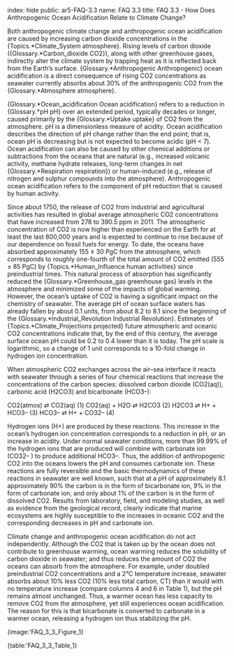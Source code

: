 index: hide
public: ar5-FAQ-3.3
name: FAQ 3.3
title: FAQ 3.3 - How Does Anthropogenic Ocean Acidification Relate to Climate Change?

Both anthropogenic climate change and anthropogenic ocean acidification are caused by increasing carbon dioxide concentrations in the {Topics.*Climate_System atmosphere}. Rising levels of carbon dioxide ({Glossary.*Carbon_dioxide CO2}), along with other greenhouse gases, indirectly alter the climate system by trapping heat as it is reflected back from the Earth’s surface. {Glossary.*Anthropogenic Anthropogenic} ocean acidification is a direct consequence of rising CO2 concentrations as seawater currently absorbs about 30% of the anthropogenic CO2 from the {Glossary.*Atmosphere atmosphere}.

{Glossary.*Ocean_acidification Ocean acidification} refers to a reduction in {Glossary.*pH pH} over an extended period, typically decades or longer, caused primarily by the {Glossary.*Uptake uptake} of CO2 from the atmosphere. pH is a dimensionless measure of acidity. Ocean acidification describes the direction of pH change rather than the end point; that is, ocean pH is decreasing but is not expected to become acidic (pH < 7). Ocean acidification can also be caused by other chemical additions or subtractions from the oceans that are natural (e.g., increased volcanic activity, methane hydrate releases, long-term changes in net {Glossary.*Respiration respiration}) or human-induced (e.g., release of nitrogen and sulphur compounds into the atmosphere). Anthropogenic ocean acidification refers to the component of pH reduction that is caused by human activity.

Since about 1750, the release of CO2 from industrial and agricultural activities has resulted in global average atmospheric CO2 concentrations that have increased from 278 to 390.5 ppm in 2011. The atmospheric concentration of CO2 is now higher than experienced on the Earth for at least the last 800,000 years and is expected to continue to rise because of our dependence on fossil fuels for energy. To date, the oceans have absorbed approximately 155 ± 30 PgC from the atmosphere, which corresponds to roughly one-fourth of the total amount of CO2 emitted (555 ± 85 PgC) by {Topics.*Human_Influence human activities} since preindustrial times. This natural process of absorption has significantly reduced the {Glossary.*Greenhouse_gas greenhouse gas} levels in the atmosphere and minimized some of the impacts of global warming. However, the ocean’s uptake of CO2 is having a significant impact on the chemistry of seawater. The average pH of ocean surface waters has already fallen by about 0.1 units, from about 8.2 to 8.1 since the beginning of the {Glossary.*Industrial_Revolution Industrial Revolution}. Estimates of {Topics.*Climate_Projections projected} future atmospheric and oceanic CO2 concentrations indicate that, by the end of this century, the average surface ocean pH could be 0.2 to 0.4 lower than it is today. The pH scale is logarithmic, so a change of 1 unit corresponds to a 10-fold change in hydrogen ion concentration.

When atmospheric CO2 exchanges across the air–sea interface it reacts with seawater through a series of four chemical reactions that increase the concentrations of the carbon species: dissolved carbon dioxide (CO2(aq)), carbonic acid (H2CO3) and bicarbonate (HCO3–):

CO2(atmos) ⇄ CO2(aq) (1)
CO2(aq) + H2O ⇄ H2CO3 (2)
H2CO3 ⇄ H+ + HCO3– (3)
HCO3– ⇄ H+ + CO32– (4)

Hydrogen ions (H+) are produced by these reactions. This increase in the ocean’s hydrogen ion concentration corresponds to a reduction in pH, or an increase in acidity. Under normal seawater conditions, more than 99.99% of the hydrogen ions that are produced will combine with carbonate ion (CO32– ) to produce additional HCO3–. Thus, the addition of anthropogenic CO2 into the oceans lowers the pH and consumes carbonate ion. These reactions are fully reversible and the basic thermodynamics of these reactions in seawater are well known, such that at a pH of approximately 8.1 approximately 90% the carbon is in the form of bicarbonate ion, 9% in the form of carbonate ion, and only about 1% of the carbon is in the form of dissolved CO2. Results from laboratory, field, and modeling studies, as well as evidence from the geological record, clearly indicate that marine ecosystems are highly susceptible to the increases in oceanic CO2 and the corresponding decreases in pH and carbonate ion.

Climate change and anthropogenic ocean acidification do not act independently. Although the CO2 that is taken up by the ocean does not contribute to greenhouse warming, ocean warming reduces the solubility of carbon dioxide in seawater; and thus reduces the amount of CO2 the oceans can absorb from the atmosphere. For example, under doubled preindustrial CO2 concentrations and a 2°C temperature increase, seawater absorbs about 10% less CO2 (10% less total carbon, CT) than it would with no temperature increase (compare columns 4 and 6 in Table 1), but the pH remains almost unchanged. Thus, a warmer ocean has less capacity to remove CO2 from the atmosphere, yet still experiences ocean acidification. The reason for this is that bicarbonate is converted to carbonate in a warmer ocean, releasing a hydrogen ion thus stabilizing the pH.

{image:'FAQ_3_3_Figure_1}

{table:'FAQ_3_3_Table_1}

